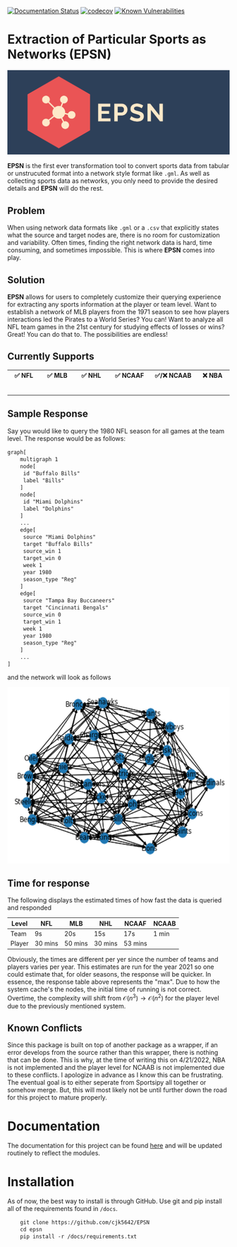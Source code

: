 [![Documentation Status](https://readthedocs.org/projects/epsn/badge/?version=latest)](https://epsn.readthedocs.io/en/latest/?badge=latest) [![codecov](https://codecov.io/github/cjk5642/EPSN/branch/main/graph/badge.svg?token=JEPHZ0BXZJ)](https://codecov.io/github/cjk5642/EPSN) [![Known Vulnerabilities](https://snyk.io/test/github/cjk5642/EPSN/badge.svg)](https://snyk.io/test/github/cjk5642/EPSN)

# Extraction of Particular Sports as Networks (EPSN)
<p align="center">
	<img src="images/logo.png" alt="logo" />
</p>


**EPSN** is the first ever transformation tool to convert sports data from tabular or unstrucuted format into a network style format like `.gml`. As well as collecting sports data as networks, you only need to provide the desired details and **EPSN** will do the rest.

## Problem
When using network data formats like `.gml` or a `.csv` that explicitly states what the source and target nodes are, there is no room for customization and variability. Often times, finding the right network data is hard, time consuming, and sometimes impossible. This is where **EPSN** comes into play.

## Solution
**EPSN** allows for users to completely customize their querying experience for extracting any sports information at the player or team level. Want to establish a network of MLB players from the 1971 season to see how players interactions led the Pirates to a World Series? You can! Want to analyze all NFL team games in the 21st century for studying effects of losses or wins? Great! You can do that to. The possibilities are endless!

## Currently Supports
| :white_check_mark: NFL <img width=200/> | :white_check_mark: MLB <img width=200/> | :white_check_mark: NHL <img width=200/> | :white_check_mark: NCAAF <img width=200/> | :white_check_mark:/:x: NCAAB <img width=200/> | :x: NBA <img width=200/>|
| --- | --- | --- | --- | --- | --- |

---

## Sample Response
Say you would like to query the 1980 NFL season for all games at the team level. The response would be as follows:
```gml
graph[
	multigraph 1
	node[
	 id "Buffalo Bills"
	 label "Bills"
	]
	node[
	 id "Miami Dolphins"
	 label "Dolphins"
	]
	...
	edge[
	 source "Miami Dolphins"
	 target "Buffalo Bills"
	 source_win 1
	 target_win 0
	 week 1
	 year 1980
	 season_type "Reg"
	]
	edge[
	 source "Tampa Bay Buccaneers"
	 target "Cincinnati Bengals"
	 source_win 0
	 target_win 1
	 week 1
	 year 1980
	 season_type "Reg"
	]
    ...
]
```
and the network will look as follows
<p align="center">
  <img width="600" height="400" src="images/example.png">
</p>

## Time for response
The following displays the estimated times of how fast the data is queried and responded

|Level	|NFL   	|MLB 	|NHL 	| NCAAF | NCAAB 	|
|-------|-------|-------|-------|-------|-------	|
|Team   |9s		|20s    |15s    |17s 	|1 min      |
|Player |30 mins|50 mins|30 mins|53 mins|       	|

Obviously, the times are different per yer since the number of teams and players varies per year. This estimates are run for the year 2021 so one could estimate that, for older seasons, the response will be quicker. In essence, the response table above represents the "max". Due to how the system cache's the nodes, the initial time of running is not correct. Overtime, the complexity will shift from $\mathcal{O}(n^3) \rightarrow \mathcal{O}(n^2)$ for the player level due to the previously mentioned system.

## Known Conflicts
Since this package is built on top of another package as a wrapper, if an error develops from the source rather than this wrapper, there is nothing that can be done. This is why, at the time of writing this on 4/21/2022, NBA is not implemented and the player level for NCAAB is not implemented due to these conflicts. I apologize in advance as I know this can be frustrating. The eventual goal is to either seperate from Sportsipy all together or somehow merge. But, this will most likely not be until further down the road for this project to mature properly.

# Documentation
The documentation for this project can be found [here](https://epsn.readthedocs.io/en/latest/) and will be updated routinely to reflect the modules. 

# Installation
As of now, the best way to install is through GitHub. Use git and pip
install all of the requirements found in ``/docs``.
```
    git clone https://github.com/cjk5642/EPSN
    cd epsn
    pip install -r /docs/requirements.txt
```
